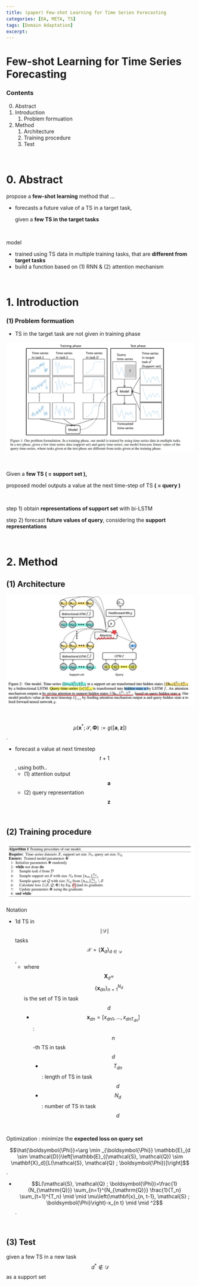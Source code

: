 ```yaml
---
title: (paper) Few-shot Learning for Time Series Forecasting
categories: [DA, META, TS]
tags: [Domain Adaptation]
excerpt: 
---
```


<script src="https://cdn.mathjax.org/mathjax/latest/MathJax.js?config=TeX-AMS-MML_HTMLorMML" type="text/javascript"></script>

# Few-shot Learning for Time Series Forecasting

### Contents

0. Abstract
1. Introduction
   1. Problem formuation
2. Method
   1. Architecture
   2. Training procedure
   3. Test

<br>

# 0. Abstract

propose a **few-shot learning** method that ...

- forecasts a future value of a TS in a target task, 

  given a **few TS in the target tasks**

<br>

model

- trained using TS data in multiple training tasks, that are **different from target tasks**
- build a function based on (1) RNN & (2) attention mechanism

<br>

# 1. Introduction

### (1) Problem formuation

- TS in the target task are not given in training phase

![figure2](/assets/img/da/img17.png)

<br>

Given a **few TS ( = support set ),**

proposed model outputs a value at the next time-step of TS **( = query )**

<br>

step 1) obtain **representations of support set** with bi-LSTM

step 2) forecast **future values of query**, considering the **support representations**

<br>

# 2. Method

## (1) Architecture

![figure2](/assets/img/da/img18.png)

<br>

$$\mu\left(\mathbf{x}^* ; \mathcal{S}, \boldsymbol{\Phi}\right):=g([\mathbf{a}, \mathbf{z}])$$.

- forecast a value at next timestep $$t+1$$, using both..
  - (1) attention output $$\mathbf{a}$$
  - (2) query representation $$\mathbf{z}$$

<br>

## (2) Training procedure

![figure2](/assets/img/da/img19.png)

Notation

- 1d TS in $$ \mid \mathcal{D} \mid $$ tasks $$\mathcal{X}=\left\{\mathbf{X}_d\right\}_{d \in \mathcal{D}}$$, 
  - where $$\mathbf{X}_d=$$ $$\left\{\mathbf{x}_{d n}\right\}_{n=1}^{N_d}$$ is the set of TS in task $$d$$
    - $$\mathbf{x}_{d n}=\left[x_{d n 1}, \ldots, x_{d n T_{d n}}\right]$$  : $$n$$-th TS in task $$d$$
      - $$T_{d n}$$ : length of TS in task $$d$$
      - $$N_d$$ : number of TS in task $$d$$

<br>

Optimization : minimize the **expected loss on query set**

$$\hat{\boldsymbol{\Phi}}=\arg \min _{\boldsymbol{\Phi}} \mathbb{E}_{d \sim \mathcal{D}}\left[\mathbb{E}_{(\mathcal{S}, \mathcal{Q}) \sim \mathbf{X}_d}[L(\mathcal{S}, \mathcal{Q} ; \boldsymbol{\Phi})]\right]$$.

- $$L(\mathcal{S}, \mathcal{Q} ; \boldsymbol{\Phi})=\frac{1}{N_{\mathrm{Q}}} \sum_{n=1}^{N_{\mathrm{Q}}} \frac{1}{T_n} \sum_{t=1}^{T_n} \mid \mid \mu\left(\mathbf{x}_{n, t-1}, \mathcal{S} ; \boldsymbol{\Phi}\right)-x_{n t} \mid \mid ^2$$.

<br>

## (3) Test

given a few TS in a new task $$d^{*} \notin \mathcal{D}$$  as a support set